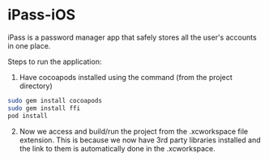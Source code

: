 # iPass-iOS
iPass is a password manager app that safely stores all the user's accounts in one place.

Steps to run the application:



1. Have cocoapods installed using the command (from the project directory)

```Bash
sudo gem install cocoapods
sudo gem install ffi
pod install
```



2. Now we access and build/run the project from the .xcworkspace file extension. This is because we now have 3rd party libraries installed and the link to them is automatically done in the .xcworkspace. 


